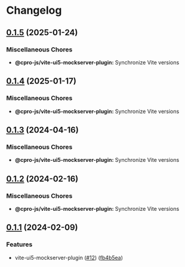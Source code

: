 # Changelog

## [0.1.5](https://github.com/cpro-js/ui5-vite/compare/@cpro-js/vite-ui5-mockserver-plugin-v0.1.4...@cpro-js/vite-ui5-mockserver-plugin-v0.1.5) (2025-01-24)


### Miscellaneous Chores

* **@cpro-js/vite-ui5-mockserver-plugin:** Synchronize Vite versions

## [0.1.4](https://github.com/cpro-js/ui5-vite/compare/@cpro-js/vite-ui5-mockserver-plugin-v0.1.3...@cpro-js/vite-ui5-mockserver-plugin-v0.1.4) (2025-01-17)


### Miscellaneous Chores

* **@cpro-js/vite-ui5-mockserver-plugin:** Synchronize Vite versions

## [0.1.3](https://github.com/cpro-js/ui5-vite/compare/@cpro-js/vite-ui5-mockserver-plugin-v0.1.2...@cpro-js/vite-ui5-mockserver-plugin-v0.1.3) (2024-04-16)


### Miscellaneous Chores

* **@cpro-js/vite-ui5-mockserver-plugin:** Synchronize Vite versions

## [0.1.2](https://github.com/cpro-js/ui5-vite/compare/@cpro-js/vite-ui5-mockserver-plugin-v0.1.1...@cpro-js/vite-ui5-mockserver-plugin-v0.1.2) (2024-02-16)


### Miscellaneous Chores

* **@cpro-js/vite-ui5-mockserver-plugin:** Synchronize Vite versions

## [0.1.1](https://github.com/cpro-js/ui5-vite/compare/@cpro-js/vite-ui5-mockserver-plugin-v0.0.1...@cpro-js/vite-ui5-mockserver-plugin-v0.1.1) (2024-02-09)


### Features

* vite-ui5-mockserver-plugin ([#12](https://github.com/cpro-js/ui5-vite/issues/12)) ([fb4b5ea](https://github.com/cpro-js/ui5-vite/commit/fb4b5eae82644fd67d2386e020e0e6013cc3cce9))

